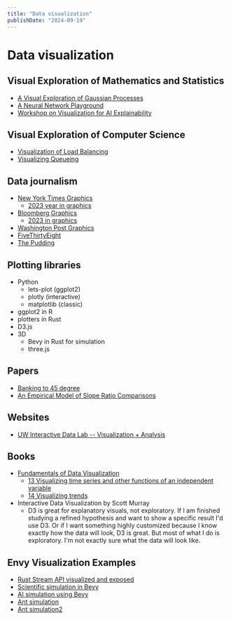 ```yaml
---
title: "Data visualization"
publishDate: "2024-09-19"
---
```


# Data visualization

## Visual Exploration of Mathematics and Statistics

- [A Visual Exploration of Gaussian Processes](https://distill.pub/2019/visual-exploration-gaussian-processes/)
- [A Neural Network Playground](https://playground.tensorflow.org/)
- [Workshop on Visualization for AI Explainability](https://visxai.io/)

## Visual Exploration of Computer Science

- [Visualization of Load Balancing](https://samwho.dev/load-balancing/)
- [Visualizing Queueing](https://encore.dev/blog/queueing)

## Data journalism

- [New York Times Graphics](https://www.nytimes.com/spotlight/graphics)
  - [2023 year in graphics](https://www.nytimes.com/interactive/2023/us/2023-year-in-graphics.html)
- [Bloomberg Graphics](https://www.nytimes.com/spotlight/graphics)
  - [2023 in graphics](https://www.bloomberg.com/graphics/2023-in-graphics/)
- [Washington Post Graphics](https://www.washingtonpost.com/media/interactive/2022/2022-year-graphics/)
- [FiveThirtyEight](https://fivethirtyeight.com/)
- [The Pudding](https://pudding.cool/)

## Plotting libraries

- Python
  - lets-plot (ggplot2)
  - plotly (interactive)
  - matplotlib (classic)
- ggplot2 in R
- plotters in Rust
- D3.js
- 3D
  - Bevy in Rust for simulation
  - three.js

## Papers

- [Banking to 45 degree](http://vis.stanford.edu/files/2006-Banking-InfoVis.pdf)
- [An Empirical Model of Slope Ratio Comparisons](http://vis.stanford.edu/files/2012-SlopeComparison-InfoVis.pdf)

## Websites

- [UW Interactive Data Lab -- Visualization + Analysis](https://idl.uw.edu/)

## Books

- [Fundamentals of Data Visualization](https://clauswilke.com/dataviz/)
  - [13 Visualizing time series and other functions of an independent variable](https://clauswilke.com/dataviz/time-series.html)
  - [14 Visualizing trends](https://clauswilke.com/dataviz/visualizing-trends.html)
- Interactive Data Visualization by Scott Murray
  - D3 is great for explanatory visuals, not exploratory. If I am finished studying a refined hypothesis and want to show a specific result I'd use D3. Or if I want something highly customized because I know exactly how the data will look, D3 is great. But most of what I do is exploratory. I'm not exactly sure what the data will look like.

## Envy Visualization Examples

- [Rust Stream API visualized and exposed](https://github.com/alexpusch/rust-magic-patterns/blob/master/rust-stream-visualized/Readme.md)
- [Scientific simulation in Bevy](https://github.com/bevyengine/bevy/discussions/1678)
- [AI simulation using Bevy](https://www.reddit.com/r/bevy/comments/12fdtxh/heres_a_genetic_algorithm_ai_simulation_i_built/)
- [Ant simulation](https://www.youtube.com/watch?v=98pUSZAM_7M)
- [Ant simulation2](https://www.youtube.com/watch?v=5xdfTJBMnwI)